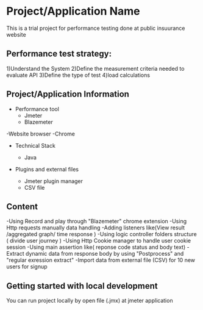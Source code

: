
# Project/Application Name
This is a trial project for performance testing done at public insuurance website

## Performance test strategy:
1)Understand the System
2)Define the measurement criteria needed to evaluate API 
3)Define the type of test 
4)load calculations

## Project/Application Information

- Performance tool
    - Jmeter
    - Blazemeter
      
 -Website browser
    -Chrome 

- Technical Stack
    - Java

- Plugins and external files 
    - Jmeter plugin manager
    - CSV file 


## Content 
 -Using Record and play through "Blazemeter" chrome extension
 -Using Http requests manually data handling 
 -Adding listeners like(View result /aggregated graph/ time response )
 -Using logic controller folders structure ( divide user journey )
 -Using Http Cookie manager to handle user cookie session
 -Using main assertion like( reponse code status and body text)
 -Extract dynamic data from response body by using "Postprocess" and "regular exression extract"
 -Import data from external file (CSV) for 10 new users for signup 


## Getting started with local development

You can run project locally by open file (.jmx) at jmeter application 
